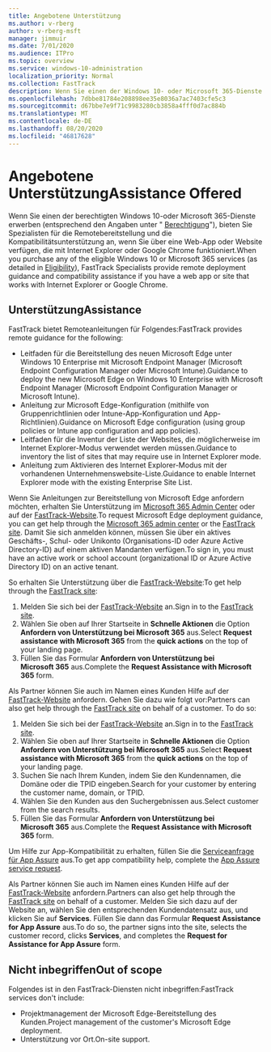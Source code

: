 ```yaml
---
title: Angebotene Unterstützung
ms.author: v-rberg
author: v-rberg-msft
manager: jimmuir
ms.date: 7/01/2020
ms.audience: ITPro
ms.topic: overview
ms.service: windows-10-administration
localization_priority: Normal
ms.collection: FastTrack
description: Wenn Sie einen der Windows 10- oder Microsoft 365-Dienste erwerben (wie unter "Berechtigte Diensten und Pläne" beschrieben), bieten die FastTrack-Experten Anleitungen zur Bereitstellung und Hilfestellung zu Kompatibilität, wenn Sie über eine Web-App oder eine Website verfügen, die mit Internet Explorer oder Google Chrome verwendet wird.
ms.openlocfilehash: 7dbbe81784e208898ee35e8036a7ac7403cfe5c3
ms.sourcegitcommit: d67bbe7e9f71c9983280cb3858a4fff0d7ac884b
ms.translationtype: MT
ms.contentlocale: de-DE
ms.lasthandoff: 08/20/2020
ms.locfileid: "46817628"
---
```

# <a name="assistance-offered"></a><span data-ttu-id="65d0a-103">Angebotene Unterstützung</span><span class="sxs-lookup"><span data-stu-id="65d0a-103">Assistance Offered</span></span>

<span data-ttu-id="65d0a-104">Wenn Sie einen der berechtigten Windows 10-oder Microsoft 365-Dienste erwerben (entsprechend den Angaben unter " [Berechtigung](eligibility.md)"), bieten Sie Spezialisten für die Remotebereitstellung und die Kompatibilitätsunterstützung an, wenn Sie über eine Web-App oder Website verfügen, die mit Internet Explorer oder Google Chrome funktioniert.</span><span class="sxs-lookup"><span data-stu-id="65d0a-104">When you purchase any of the eligible Windows 10 or Microsoft 365 services (as detailed in [Eligibility](eligibility.md)), FastTrack Specialists provide remote deployment guidance and compatibility assistance if you have a web app or site that works with Internet Explorer or Google Chrome.</span></span> 

## <a name="assistance"></a><span data-ttu-id="65d0a-105">Unterstützung</span><span class="sxs-lookup"><span data-stu-id="65d0a-105">Assistance</span></span>

<span data-ttu-id="65d0a-106">FastTrack bietet Remoteanleitungen für Folgendes:</span><span class="sxs-lookup"><span data-stu-id="65d0a-106">FastTrack provides remote guidance for the following:</span></span>
- <span data-ttu-id="65d0a-107">Leitfaden für die Bereitstellung des neuen Microsoft Edge unter Windows 10 Enterprise mit Microsoft Endpoint Manager (Microsoft Endpoint Configuration Manager oder Microsoft Intune).</span><span class="sxs-lookup"><span data-stu-id="65d0a-107">Guidance to deploy the new Microsoft Edge on Windows 10 Enterprise with Microsoft Endpoint Manager (Microsoft Endpoint Configuration Manager or Microsoft Intune).</span></span>
- <span data-ttu-id="65d0a-108">Anleitung zur Microsoft Edge-Konfiguration (mithilfe von Gruppenrichtlinien oder Intune-App-Konfiguration und App-Richtlinien).</span><span class="sxs-lookup"><span data-stu-id="65d0a-108">Guidance on Microsoft Edge configuration (using group policies or Intune app configuration and app policies).</span></span>
- <span data-ttu-id="65d0a-109">Leitfaden für die Inventur der Liste der Websites, die möglicherweise im Internet Explorer-Modus verwendet werden müssen.</span><span class="sxs-lookup"><span data-stu-id="65d0a-109">Guidance to inventory the list of sites that may require use in Internet Explorer mode.</span></span>
- <span data-ttu-id="65d0a-110">Anleitung zum Aktivieren des Internet Explorer-Modus mit der vorhandenen Unternehmenswebsite-Liste.</span><span class="sxs-lookup"><span data-stu-id="65d0a-110">Guidance to enable Internet Explorer mode with the existing Enterprise Site List.</span></span>

<span data-ttu-id="65d0a-111">Wenn Sie Anleitungen zur Bereitstellung von Microsoft Edge anfordern möchten, erhalten Sie Unterstützung im [Microsoft 365 Admin Center](https://go.microsoft.com/fwlink/?linkid=2032704) oder auf der [FastTrack-Website](https://go.microsoft.com/fwlink/?linkid=780698).</span><span class="sxs-lookup"><span data-stu-id="65d0a-111">To request Microsoft Edge deployment guidance, you can get help through the [Microsoft 365 admin center](https://go.microsoft.com/fwlink/?linkid=2032704) or the [FastTrack site](https://go.microsoft.com/fwlink/?linkid=780698).</span></span> <span data-ttu-id="65d0a-112">Damit Sie sich anmelden können, müssen Sie über ein aktives Geschäfts-, Schul- oder Unikonto (Organisations-ID oder Azure Active Directory-ID) auf einem aktiven Mandanten verfügen.</span><span class="sxs-lookup"><span data-stu-id="65d0a-112">To sign in, you must have an active work or school account (organizational ID or Azure Active Directory ID) on an active tenant.</span></span> 

<span data-ttu-id="65d0a-113">So erhalten Sie Unterstützung über die [FastTrack-Website](https://go.microsoft.com/fwlink/?linkid=780698):</span><span class="sxs-lookup"><span data-stu-id="65d0a-113">To get help through the [FastTrack site](https://go.microsoft.com/fwlink/?linkid=780698):</span></span> 
1.    <span data-ttu-id="65d0a-114">Melden Sie sich bei der [FastTrack-Website](https://go.microsoft.com/fwlink/?linkid=780698) an.</span><span class="sxs-lookup"><span data-stu-id="65d0a-114">Sign in to the [FastTrack site](https://go.microsoft.com/fwlink/?linkid=780698).</span></span> 
2.    <span data-ttu-id="65d0a-115">Wählen Sie oben auf Ihrer Startseite in **Schnelle Aktionen** die Option **Anfordern von Unterstützung bei Microsoft 365** aus.</span><span class="sxs-lookup"><span data-stu-id="65d0a-115">Select **Request assistance with Microsoft 365** from the **quick actions** on the top of your landing page.</span></span>
3.    <span data-ttu-id="65d0a-116">Füllen Sie das Formular **Anfordern von Unterstützung bei Microsoft 365** aus.</span><span class="sxs-lookup"><span data-stu-id="65d0a-116">Complete the **Request Assistance with Microsoft 365** form.</span></span>
  
<span data-ttu-id="65d0a-p102">Als Partner können Sie auch im Namen eines Kunden Hilfe auf der [FastTrack-Website](https://go.microsoft.com/fwlink/?linkid=780698) anfordern. Gehen Sie dazu wie folgt vor:</span><span class="sxs-lookup"><span data-stu-id="65d0a-p102">Partners can also get help through the [FastTrack site](https://go.microsoft.com/fwlink/?linkid=780698) on behalf of a customer. To do so:</span></span>
1.    <span data-ttu-id="65d0a-119">Melden Sie sich bei der [FastTrack-Website](https://go.microsoft.com/fwlink/?linkid=780698) an.</span><span class="sxs-lookup"><span data-stu-id="65d0a-119">Sign in to the [FastTrack site](https://go.microsoft.com/fwlink/?linkid=780698).</span></span> 
2.    <span data-ttu-id="65d0a-120">Wählen Sie oben auf Ihrer Startseite in **Schnelle Aktionen** die Option **Anfordern von Unterstützung bei Microsoft 365** aus.</span><span class="sxs-lookup"><span data-stu-id="65d0a-120">Select **Request assistance with Microsoft 365** from the **quick actions** on the top of your landing page.</span></span>
3.    <span data-ttu-id="65d0a-121">Suchen Sie nach Ihrem Kunden, indem Sie den Kundennamen, die Domäne oder die TPID eingeben.</span><span class="sxs-lookup"><span data-stu-id="65d0a-121">Search for your customer by entering the customer name, domain, or TPID.</span></span>
4.    <span data-ttu-id="65d0a-122">Wählen Sie den Kunden aus den Suchergebnissen aus.</span><span class="sxs-lookup"><span data-stu-id="65d0a-122">Select customer from the search results.</span></span>
5.    <span data-ttu-id="65d0a-123">Füllen Sie das Formular **Anfordern von Unterstützung bei Microsoft 365** aus.</span><span class="sxs-lookup"><span data-stu-id="65d0a-123">Complete the **Request Assistance with Microsoft 365** form.</span></span>
 
<span data-ttu-id="65d0a-124">Um Hilfe zur App-Kompatibilität zu erhalten, füllen Sie die [Serviceanfrage für App Assure](https://go.microsoft.com/fwlink/?linkid=2022721) aus.</span><span class="sxs-lookup"><span data-stu-id="65d0a-124">To get app compatibility help, complete the [App Assure service request](https://go.microsoft.com/fwlink/?linkid=2022721).</span></span>

<span data-ttu-id="65d0a-125">Als Partner können Sie auch im Namen eines Kunden Hilfe auf der [FastTrack-Website](https://go.microsoft.com/fwlink/?linkid=780698) anfordern.</span><span class="sxs-lookup"><span data-stu-id="65d0a-125">Partners can also get help through the [FastTrack site](https://go.microsoft.com/fwlink/?linkid=780698) on behalf of a customer.</span></span> <span data-ttu-id="65d0a-126">Melden Sie sich dazu auf der Website an, wählen Sie den entsprechenden Kundendatensatz aus, und klicken Sie auf **Services**. Füllen Sie dann das Formular **Request Assistance for App Assure** aus.</span><span class="sxs-lookup"><span data-stu-id="65d0a-126">To do so, the partner signs into the site, selects the customer record, clicks **Services**, and completes the **Request for Assistance for App Assure** form.</span></span>

## <a name="out-of-scope"></a><span data-ttu-id="65d0a-127">Nicht inbegriffen</span><span class="sxs-lookup"><span data-stu-id="65d0a-127">Out of scope</span></span>

<span data-ttu-id="65d0a-128">Folgendes ist in den FastTrack-Diensten nicht inbegriffen:</span><span class="sxs-lookup"><span data-stu-id="65d0a-128">FastTrack services don't include:</span></span>
- <span data-ttu-id="65d0a-129">Projektmanagement der Microsoft Edge-Bereitstellung des Kunden.</span><span class="sxs-lookup"><span data-stu-id="65d0a-129">Project management of the customer's Microsoft Edge deployment.</span></span>
- <span data-ttu-id="65d0a-130">Unterstützung vor Ort.</span><span class="sxs-lookup"><span data-stu-id="65d0a-130">On-site support.</span></span>


